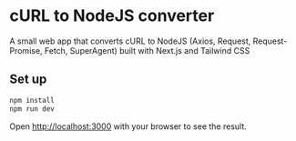 # cURL to NodeJS converter

A small web app that converts cURL to NodeJS (Axios, Request, Request-Promise, Fetch, SuperAgent) built with Next.js and Tailwind CSS

## Set up

```bash
npm install
npm run dev
```

Open [http://localhost:3000](http://localhost:3000) with your browser to see the result.